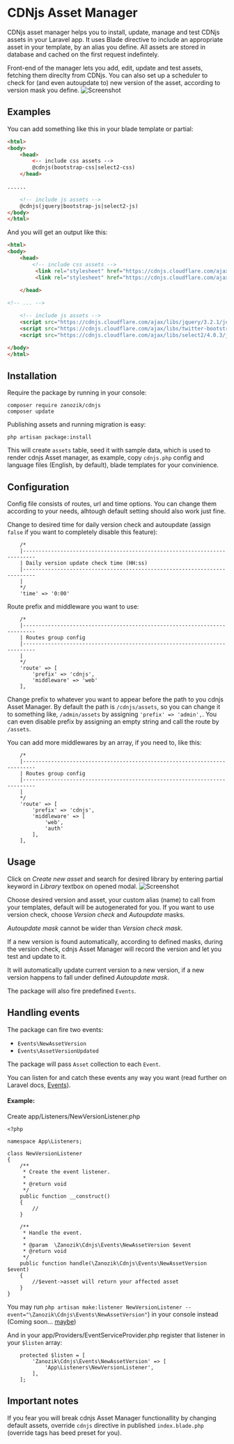 # CDNjs Asset Manager

CDNjs asset manager helps you to install, update, manage and test CDNjs assets in your Laravel app. It uses Blade directive to include an appropriate asset in your template, by an alias you define. All assets are stored in database and cached on the first request indefintely.

Front-end of the manager lets you add, edit, update and test assets, fetching them direclty from CDNjs. You can also set up a scheduler to check for (and even autoupdate to) new version of the asset, according to version mask you define.
![Screenshot](http://i.imgur.com/BVU2B6L.png)

## Examples

You can add something like this in your blade template or partial:
```html
<html>
<body>
    <head>
        <-- include css assets -->
        @cdnjs(bootstrap-css|select2-css)
    </head>
    
......

    <!-- include js assets -->
    @cdnjs(jquery|bootstrap-js|select2-js)
</body>
</html>
```
And you will get an output like this:
```html
<html>
<body>
    <head>
        <!-- include css assets -->
         <link rel="stylesheet" href="https://cdnjs.cloudflare.com/ajax/libs/twitter-bootstrap/3.3.7/css/bootstrap.min.css" />
         <link rel="stylesheet" href="https://cdnjs.cloudflare.com/ajax/libs/select2/4.0.3/css/select2.min.css" />

    </head>
    
<!-- ... -->

    <!-- include js assets -->
    <script src="https://cdnjs.cloudflare.com/ajax/libs/jquery/3.2.1/jquery.min.js"></script>
    <script src="https://cdnjs.cloudflare.com/ajax/libs/twitter-bootstrap/3.3.7/js/bootstrap.min.js"></script>
    <script src="https://cdnjs.cloudflare.com/ajax/libs/select2/4.0.3/js/select2.min.js"></script>

</body>
</html>
```

## Installation

Require the package by running in your console:
```
composer require zanozik/cdnjs
composer update
```
Publishing assets and running migration is easy:
```
php artisan package:install
```
This will create `assets` table, seed it with sample data, which is used to render cdnjs Asset manager, as example,
copy `cdnjs.php` config and language files (English, by default), blade templates for your convinience.

## Configuration

Config file consists of routes, url and time options.
You can change them according to your needs, alhtough default setting should also work just fine.

Change to desired time for daily version check and autoupdate (assign `false` if you want to completely disable this feature):
```
	/*
	|--------------------------------------------------------------------------
	| Daily version update check time (HH:ss)
	|--------------------------------------------------------------------------
	|
	*/
	'time' => '0:00'
```
Route prefix and middleware you want to use:
```
	/*
	|--------------------------------------------------------------------------
	| Routes group config
	|--------------------------------------------------------------------------
	|
	*/
	'route' => [
		'prefix' => 'cdnjs',
		'middleware' => 'web'
	],
```
Change prefix to whatever you want to appear before the path to you cdnjs Asset Manager.
By default the path is `/cdnjs/assets`, so you can change it to something like, `/admin/assets`
by assigning  `'prefix' => 'admin',`. You can even disable prefix by assigning an empty string
and call the route by `/assets`.

You can add more middlewares by an array, if you need to, like this:
```
	/*
	|--------------------------------------------------------------------------
	| Routes group config
	|--------------------------------------------------------------------------
	|
	*/
	'route' => [
		'prefix' => 'cdnjs',
		'middleware' => [
		    'web',
		    'auth'
        ],
	],
```
## Usage

Click on *Create new asset* and search for desired library by entering partial keyword in *Library* textbox
on opened modal.
![Screenshot](http://i.imgur.com/E0Q8UbR.png)
 
Choose desired version and asset, your custom alias (name) to call from your templates,
default will be autogenerated for you. If you want to use version check, choose *Version check* and *Autoupdate* masks.

*Autoupdate mask* cannot be wider than *Version check mask*.

If a new version is found automatically, according to defined masks, during the version check,
cdnjs Asset Manager will record the version and let you test and update to it.

It will automatically update current version to a new version, if a new version happens to fall under defined *Autoupdate mask*.

The package will also fire predefined `Events`.

## Handling events

The package can fire two events:
* `Events\NewAssetVersion`
* `Events\AssetVersionUpdated`

The package will pass `Asset` collection to each `Event`.

You can listen for and catch these events any way you want (read further on Laravel docs, [Events](https://laravel.com/docs/5.4/events)).

#### Example:

Create app/Listeners/NewVersionListener.php
```
<?php

namespace App\Listeners;

class NewVersionListener
{
    /**
     * Create the event listener.
     *
     * @return void
     */
    public function __construct()
    {
        //
    }

    /**
     * Handle the event.
     *
     * @param  \Zanozik\Cdnjs\Events\NewAssetVersion $event
     * @return void
     */
    public function handle(\Zanozik\Cdnjs\Events\NewAssetVersion $event)
    {
        //$event->asset will return your affected asset
    }
}

```
 You may run `php artisan make:listener NewVersionListener --event="\Zanozik\Cdnjs\Events\NewAssetVersion"`) in your console instead
 (Coming soon... [maybe](https://github.com/laravel/framework/pull/19660))

And in your app/Providers/EventServiceProvider.php register that listener in your `$listen` array:
```
    protected $listen = [
        'Zanozik\Cdnjs\Events\NewAssetVersion' => [
            'App\Listeners\NewVersionListener',
        ],
    ];

```

## Important notes

If you fear you will break cdnjs Asset Manager functionallity by changing default assets, 
override `cdnjs` directive in published `index.blade.php` (override tags has beed preset for you).